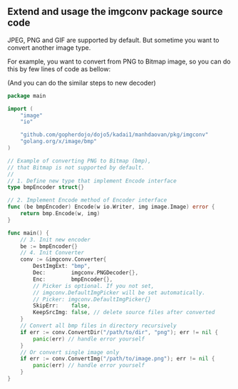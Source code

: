 ## Extend and usage the imgconv package source code

JPEG, PNG and GIF are supported by default.
But sometime you want to convert another image type.

For example, you want to convert from PNG to Bitmap image,
so you can do this by few lines of code as bellow:

(And you can do the similar steps to new decoder)

```go
package main

import (
	"image"
	"io"

	"github.com/gopherdojo/dojo5/kadai1/manhdaovan/pkg/imgconv"
	"golang.org/x/image/bmp"
)

// Example of converting PNG to Bitmap (bmp),
// that Bitmap is not supported by default.
//
// 1. Define new type that implement Encode interface
type bmpEncoder struct{}

// 2. Implement Encode method of Encoder interface
func (be bmpEncoder) Encode(w io.Writer, img image.Image) error {
	return bmp.Encode(w, img)
}

func main() {
	// 3. Init new encoder
	be := bmpEncoder{}
	// 4. Init Converter
	conv := &imgconv.Converter{
		DestImgExt: "bmp",
		Dec:        imgconv.PNGDecoder{},
		Enc:        bmpEncoder{},
		// Picker is optional. If you not set,
		// imgconv.DefaultImgPicker will be set automatically.
		// Picker: imgconv.DefaultImgPicker{}
		SkipErr:    false,
		KeepSrcImg: false, // delete source files after converted
	}
	// Convert all bmp files in directory recursively
	if err := conv.ConvertDir("/path/to/dir", "png"); err != nil {
		panic(err) // handle error yourself
	}
	// Or convert single image only
	if err := conv.ConvertImg("/path/to/image.png"); err != nil {
		panic(err) // handle error yourself
	}
}
```